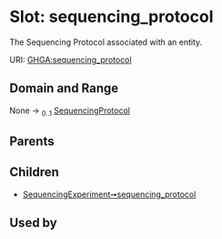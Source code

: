 
# Slot: sequencing_protocol


The Sequencing Protocol associated with an entity.

URI: [GHGA:sequencing_protocol](https://w3id.org/GHGA/sequencing_protocol)


## Domain and Range

None &#8594;  <sub>0..1</sub> [SequencingProtocol](SequencingProtocol.md)

## Parents


## Children

 *  [SequencingExperiment➞sequencing_protocol](SequencingExperiment_sequencing_protocol.md)

## Used by

